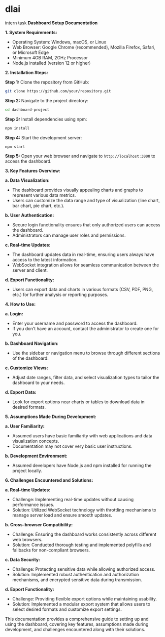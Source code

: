 # dlai
intern task
**Dashboard Setup Documentation**

**1. System Requirements:**
   - Operating System: Windows, macOS, or Linux
   - Web Browser: Google Chrome (recommended), Mozilla Firefox, Safari, or Microsoft Edge
   - Minimum 4GB RAM, 2GHz Processor
   - Node.js installed (version 12 or higher)

**2. Installation Steps:**

**Step 1:** Clone the repository from GitHub:

```bash
git clone https://github.com/your/repository.git
```

**Step 2:** Navigate to the project directory:

```bash
cd dashboard-project
```

**Step 3:** Install dependencies using npm:

```bash
npm install
```

**Step 4:** Start the development server:

```bash
npm start
```

**Step 5:** Open your web browser and navigate to `http://localhost:3000` to access the dashboard.

**3. Key Features Overview:**

**a. Data Visualization:**
   - The dashboard provides visually appealing charts and graphs to represent various data metrics.
   - Users can customize the data range and type of visualization (line chart, bar chart, pie chart, etc.).

**b. User Authentication:**
   - Secure login functionality ensures that only authorized users can access the dashboard.
   - Administrators can manage user roles and permissions.

**c. Real-time Updates:**
   - The dashboard updates data in real-time, ensuring users always have access to the latest information.
   - WebSocket integration allows for seamless communication between the server and client.

**d. Export Functionality:**
   - Users can export data and charts in various formats (CSV, PDF, PNG, etc.) for further analysis or reporting purposes.

**4. How to Use:**

**a. Login:**
   - Enter your username and password to access the dashboard.
   - If you don't have an account, contact the administrator to create one for you.

**b. Dashboard Navigation:**
   - Use the sidebar or navigation menu to browse through different sections of the dashboard.

**c. Customize Views:**
   - Adjust date ranges, filter data, and select visualization types to tailor the dashboard to your needs.

**d. Export Data:**
   - Look for export options near charts or tables to download data in desired formats.

**5. Assumptions Made During Development:**

**a. User Familiarity:**
   - Assumed users have basic familiarity with web applications and data visualization concepts.
   - Documentation may not cover very basic user instructions.

**b. Development Environment:**
   - Assumed developers have Node.js and npm installed for running the project locally.

**6. Challenges Encountered and Solutions:**

**a. Real-time Updates:**
   - Challenge: Implementing real-time updates without causing performance issues.
   - Solution: Utilized WebSocket technology with throttling mechanisms to manage server load and ensure smooth updates.

**b. Cross-browser Compatibility:**
   - Challenge: Ensuring the dashboard works consistently across different web browsers.
   - Solution: Conducted thorough testing and implemented polyfills and fallbacks for non-compliant browsers.

**c. Data Security:**
   - Challenge: Protecting sensitive data while allowing authorized access.
   - Solution: Implemented robust authentication and authorization mechanisms, and encrypted sensitive data during transmission.

**d. Export Functionality:**
   - Challenge: Providing flexible export options while maintaining usability.
   - Solution: Implemented a modular export system that allows users to select desired formats and customize export settings.

This documentation provides a comprehensive guide to setting up and using the dashboard, covering key features, assumptions made during development, and challenges encountered along with their solutions.
